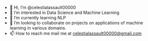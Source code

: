 - 👋 Hi, I’m @celestialassault00000
- 👀 I’m interested in Data Science and Machine Learning
- 🌱 I’m currently learning NLP 
- 💞️ I’m looking to collaborate on projects on applications of machine learning in various domains.
- 📫 How to reach me mail me at celestialassault00000@gmail.com


<!---
celestialassault00000/celestialassault00000 is a ✨ special ✨ repository because its `README.md` (this file) appears on your GitHub profile.
You can click the Preview link to take a look at your changes.
--->
